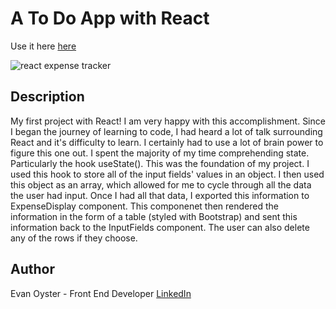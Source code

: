 # A To Do App with React

Use it here [here](https://quietoutthere.github.io/calculator/)

![react expense tracker](https://user-images.githubusercontent.com/108839805/206872331-501efa19-0496-4741-86f5-e079dd18e3e2.png)


## Description

My first project with React! I am very happy with this accomplishment. Since I began the journey of learning to code, I had heard a lot of talk surrounding React and it's difficulty to learn. I certainly had to use a lot of brain power to figure this one out. I spent the majority of my time comprehending state. Particularly the hook useState(). This was the foundation of my project. I used this hook to store all of the input fields' values in an object. I then used this object as an array, which allowed for me to cycle through all the data the user had input. Once I had all that data, I exported this information to ExpenseDisplay component. This componenet then rendered the information in the form of a table (styled with Bootstrap) and sent this information back to the InputFields component. The user can also delete any of the rows if they choose.

## Author
Evan Oyster - Front End Developer
[LinkedIn](https://www.linkedin.com/feed/)
